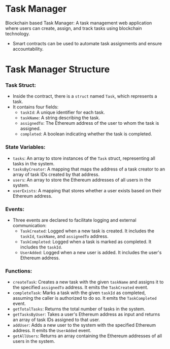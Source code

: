 # Task Manager
Blockchain based Task Manager: A task management web application where users can create, assign, and track tasks using blockchain technology.
- Smart contracts can be used to automate task assignments and ensure accountability.

# Task Manager Structure

### **Task Struct**:
   - Inside the contract, there is a `struct` named `Task`, which represents a task.
   - It contains four fields:
     - `taskId`: A unique identifier for each task.
     - `taskName`: A string describing the task.
     - `assignedTo`: The Ethereum address of the user to whom the task is assigned.
     - `completed`: A boolean indicating whether the task is completed.

### **State Variables**:
   - `tasks`: An array to store instances of the `Task` struct, representing all tasks in the system.
   - `tasksByCreator`: A mapping that maps the address of a task creator to an array of task IDs created by that address.
   - `users`: An array to store the Ethereum addresses of all users in the system.
   - `userExists`: A mapping that stores whether a user exists based on their Ethereum address.

### **Events**:
   - Three events are declared to facilitate logging and external communication:
     - `TaskCreated`: Logged when a new task is created. It includes the `taskId`, `taskName`, and `assignedTo` address.
     - `TaskCompleted`: Logged when a task is marked as completed. It includes the `taskId`.
     - `UserAdded`: Logged when a new user is added. It includes the user's Ethereum address.

### **Functions**:
   - `createTask`: Creates a new task with the given `taskName` and assigns it to the specified `assignedTo` address. It emits the `TaskCreated` event.
   - `completeTask`: Marks a task with the given `taskId` as completed, assuming the caller is authorized to do so. It emits the `TaskCompleted` event.
   - `getTotalTasks`: Returns the total number of tasks in the system.
   - `getTasksByUser`: Takes a user's Ethereum address as input and returns an array of task IDs assigned to that user.
   - `addUser`: Adds a new user to the system with the specified Ethereum address. It emits the `UserAdded` event.
   - `getAllUsers`: Returns an array containing the Ethereum addresses of all users in the system.